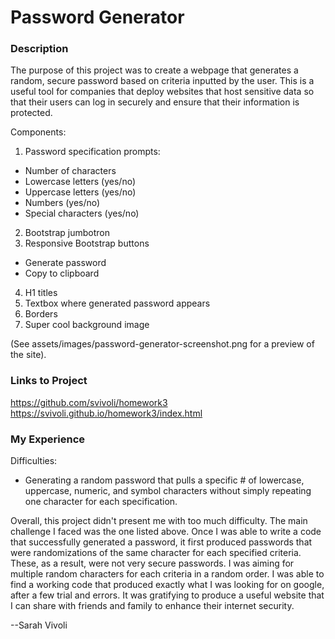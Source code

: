 # Password Generator

### Description

The purpose of this project was to create a webpage that generates a random, secure password based on criteria inputted by the user. This is a useful tool for companies that deploy websites that host sensitive data so that their users can log in securely and ensure that their information is protected.

Components:
1. Password specification prompts:
  - Number of characters
  - Lowercase letters (yes/no)
  - Uppercase letters (yes/no)
  - Numbers (yes/no)
  - Special characters (yes/no)
2. Bootstrap jumbotron 
3. Responsive Bootstrap buttons
  - Generate password
  - Copy to clipboard
4. H1 titles
5. Textbox where generated password appears
6. Borders
7. Super cool background image

(See assets/images/password-generator-screenshot.png for a preview of the site).

### Links to Project

https://github.com/svivoli/homework3
https://svivoli.github.io/homework3/index.html

### My Experience

Difficulties:
* Generating a random password that pulls a specific # of lowercase, uppercase, numeric, and symbol characters without simply repeating one character for each specification.

Overall, this project didn't present me with too much difficulty. The main challenge I faced was the one listed above. Once I was able to write a code that successfully generated a password, it first produced passwords that were randomizations of the same character for each specified criteria. These, as a result, were not very secure passwords. I was aiming for multiple random characters for each criteria in a random order. I was able to find a working code that produced exactly what I was looking for on google, after a few trial and errors. It was gratifying to produce a useful website that I can share with friends and family to enhance their internet security.

--Sarah Vivoli
  
